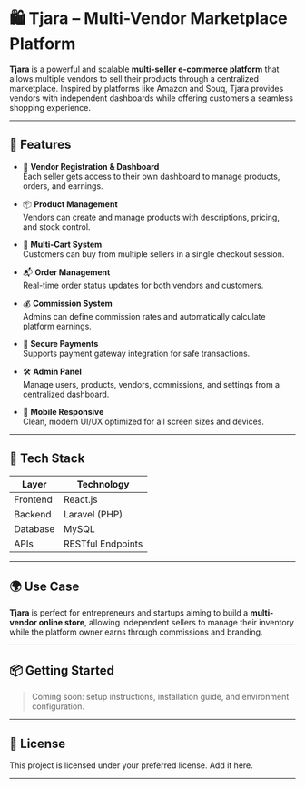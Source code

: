 # 🛍️ Tjara – Multi-Vendor Marketplace Platform

**Tjara** is a powerful and scalable **multi-seller e-commerce platform** that allows multiple vendors to sell their products through a centralized marketplace. Inspired by platforms like Amazon and Souq, Tjara provides vendors with independent dashboards while offering customers a seamless shopping experience.

---

## 🚀 Features

- 🧾 **Vendor Registration & Dashboard**  
  Each seller gets access to their own dashboard to manage products, orders, and earnings.

- 📦 **Product Management**  
  Vendors can create and manage products with descriptions, pricing, and stock control.

- 🛒 **Multi-Cart System**  
  Customers can buy from multiple sellers in a single checkout session.

- 📬 **Order Management**  
  Real-time order status updates for both vendors and customers.

- 💰 **Commission System**  
  Admins can define commission rates and automatically calculate platform earnings.

- 🔐 **Secure Payments**  
  Supports payment gateway integration for safe transactions.

- 🛠️ **Admin Panel**  
  Manage users, products, vendors, commissions, and settings from a centralized dashboard.

- 📱 **Mobile Responsive**  
  Clean, modern UI/UX optimized for all screen sizes and devices.

---

## 🧰 Tech Stack

| Layer       | Technology         |
|-------------|--------------------|
| Frontend    | React.js           |
| Backend     | Laravel (PHP)      |
| Database    | MySQL              |
| APIs        | RESTful Endpoints  |

---

## 🌍 Use Case

**Tjara** is perfect for entrepreneurs and startups aiming to build a **multi-vendor online store**, allowing independent sellers to manage their inventory while the platform owner earns through commissions and branding.

---

## 📦 Getting Started

> Coming soon: setup instructions, installation guide, and environment configuration.

---

## 🤝 License

This project is licensed under your preferred license. Add it here.

---

